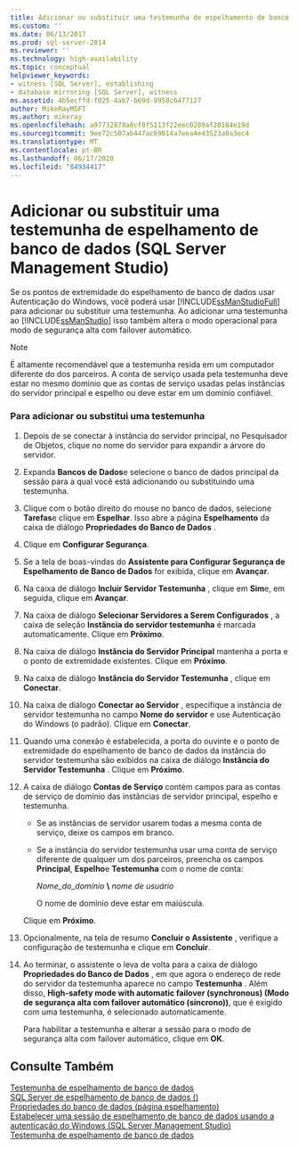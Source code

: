 ```yaml
---
title: Adicionar ou substituir uma testemunha de espelhamento de banco de dados (SQL Server Management Studio) | Microsoft Docs
ms.custom: ''
ms.date: 06/13/2017
ms.prod: sql-server-2014
ms.reviewer: ''
ms.technology: high-availability
ms.topic: conceptual
helpviewer_keywords:
- witness [SQL Server], establishing
- database mirroring [SQL Server], witness
ms.assetid: 4b5ecffd-f025-4ab7-b69d-8958c6477127
author: MikeRayMSFT
ms.author: mikeray
ms.openlocfilehash: a97732878a8cf0f5113f22eec0289af20184e19d
ms.sourcegitcommit: 9ee72c507ab447ac69014a7eea4e43523a0a3ec4
ms.translationtype: MT
ms.contentlocale: pt-BR
ms.lasthandoff: 06/17/2020
ms.locfileid: "84934417"
---
```

# <a name="add-or-replace-a-database-mirroring-witness-sql-server-management-studio"></a>Adicionar ou substituir uma testemunha de espelhamento de banco de dados (SQL Server Management Studio)
  Se os pontos de extremidade do espelhamento de banco de dados usar Autenticação do Windows, você poderá usar [!INCLUDE[ssManStudioFull](../../includes/ssmanstudiofull-md.md)] para adicionar ou substituir uma testemunha. Ao adicionar uma testemunha ao [!INCLUDE[ssManStudio](../../includes/ssmanstudio-md.md)] isso também altera o modo operacional para modo de segurança alta com failover automático.  
  
> [!NOTE]  
>  É altamente recomendável que a testemunha resida em um computador diferente do dos parceiros. A conta de serviço usada pela testemunha deve estar no mesmo domínio que as contas de serviço usadas pelas instâncias do servidor principal e espelho ou deve estar em um domínio confiável.  
  
### <a name="to-add-or-replace-a-witness"></a>Para adicionar ou substitui uma testemunha  
  
1.  Depois de se conectar à instância do servidor principal, no Pesquisador de Objetos, clique no nome do servidor para expandir a árvore do servidor.  
  
2.  Expanda **Bancos de Dados**e selecione o banco de dados principal da sessão para a qual você está adicionando ou substituindo uma testemunha.  
  
3.  Clique com o botão direito do mouse no banco de dados, selecione **Tarefas**e clique em **Espelhar**. Isso abre a página **Espelhamento** da caixa de diálogo **Propriedades do Banco de Dados** .  
  
4.  Clique em **Configurar Segurança**.  
  
5.  Se a tela de boas-vindas do **Assistente para Configurar Segurança de Espelhamento de Banco de Dados** for exibida, clique em **Avançar**.  
  
6.  Na caixa de diálogo **Incluir Servidor Testemunha** , clique em **Sim**e, em seguida, clique em **Avançar**.  
  
7.  Na caixa de diálogo **Selecionar Servidores a Serem Configurados** , a caixa de seleção **Instância do servidor testemunha** é marcada automaticamente. Clique em **Próximo**.  
  
8.  Na caixa de diálogo **Instância do Servidor Principal** mantenha a porta e o ponto de extremidade existentes. Clique em **Próximo**.  
  
9. Na caixa de diálogo **Instância do Servidor Testemunha** , clique em **Conectar**.  
  
10. Na caixa de diálogo **Conectar ao Servidor** , especifique a instância de servidor testemunha no campo **Nome do servidor** e use Autenticação do Windows (o padrão). Clique em **Conectar**.  
  
11. Quando uma conexão é estabelecida, a porta do ouvinte e o ponto de extremidade do espelhamento de banco de dados da instância do servidor testemunha são exibidos na caixa de diálogo **Instância do Servidor Testemunha** . Clique em **Próximo**.  
  
12. A caixa de diálogo **Contas de Serviço** contém campos para as contas de serviço de domínio das instâncias de servidor principal, espelho e testemunha.  
  
    -   Se as instâncias de servidor usarem todas a mesma conta de serviço, deixe os campos em branco.  
  
    -   Se a instância do servidor testemunha usar uma conta de serviço diferente de qualquer um dos parceiros, preencha os campos **Principal**, **Espelho**e **Testemunha** com o nome de conta:  
  
         *Nome_do_domínio* **\\** *nome de usuário*  
  
         O nome de domínio deve estar em maiúscula.  
  
     Clique em **Próximo**.  
  
13. Opcionalmente, na tela de resumo **Concluir o Assistente** , verifique a configuração de testemunha e clique em **Concluir**.  
  
14. Ao terminar, o assistente o leva de volta para a caixa de diálogo **Propriedades do Banco de Dados** , em que agora o endereço de rede do servidor da testemunha aparece no campo **Testemunha** . Além disso, **High-safety mode with automatic failover (synchronous) (Modo de segurança alta com failover automático (síncrono))**, que é exigido com uma testemunha, é selecionado automaticamente.  
  
     Para habilitar a testemunha e alterar a sessão para o modo de segurança alta com failover automático, clique em **OK**.  
  
## <a name="see-also"></a>Consulte Também  
 [Testemunha de espelhamento de banco de dados](database-mirroring-witness.md)   
 [SQL Server de espelhamento de banco de dados &#40;&#41;](database-mirroring-sql-server.md)   
 [Propriedades do banco de dados &#40;página espelhamento&#41;](../../relational-databases/databases/database-properties-mirroring-page.md)   
 [Estabelecer uma sessão de espelhamento de banco de dados usando a autenticação do Windows &#40;SQL Server Management Studio&#41;](establish-database-mirroring-session-windows-authentication.md)   
 [Testemunha de espelhamento de banco de dados](database-mirroring-witness.md)  
  
  
